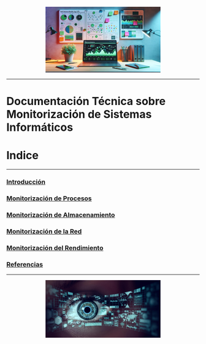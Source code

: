 <p align="center">
  <img src="/imagenes/rendi.jpg" alt="Descripción de la imagen" width="300"/>
</p>

---
# **Documentación Técnica sobre Monitorización de Sistemas Informáticos**

# **Indice**

---
### [Introducción](Introducción.md)

### [Monitorización de Procesos](Monitorizacion-de-procesos.md)

### [Monitorización de Almacenamiento](Monitorizacion-de-almacenamiento.md)

### [Monitorización de la Red](Monitorizacion-de-la-red.md)

### [Monitorización del Rendimiento](Monitorizacion-de-Rendimiento-del-Sistema.md)

### [Referencias](Referencias.md)

---
<p align="center">
  <img src="/imagenes/ojo.jpg" alt="Descripción de la imagen" width="300"/>
</p>
